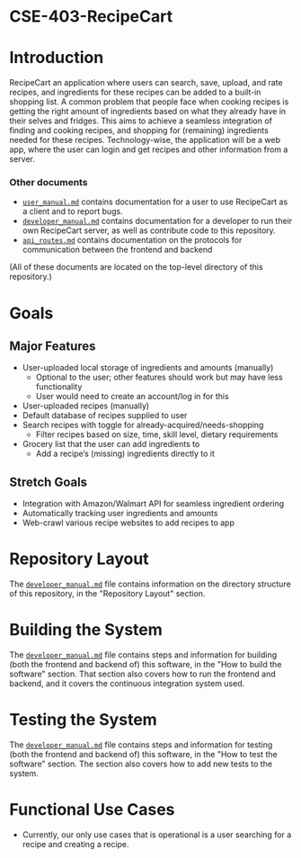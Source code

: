 # CSE-403-RecipeCart

# Introduction
RecipeCart an application where users can search, save, upload, and rate recipes, and ingredients for these recipes can be added to a built-in shopping list. A common problem that people face when cooking recipes is getting the right amount of ingredients based on what they already have in their selves and fridges. This aims to achieve a seamless integration of finding and cooking recipes, and shopping for (remaining) ingredients needed for these recipes. Technology-wise, the application will be a web app, where the user can login and get recipes and other information from a server.

### Other documents
- [`user_manual.md`](https://github.com/jteng2/CSE-403-RecipeCart/blob/main/user_manual.md) contains documentation for a user to use RecipeCart as a client and to report bugs.
- [`developer_manual.md`](https://github.com/jteng2/CSE-403-RecipeCart/blob/main/developer_manual.md) contains documentation for a developer to run their own RecipeCart server, as well as contribute code to this repository.
- [`api_routes.md`](https://github.com/jteng2/CSE-403-RecipeCart/blob/main/api_routes.md) contains documentation on the protocols for communication between the frontend and backend

(All of these documents are located on the top-level directory of this repository.)
# Goals
## Major Features
- User-uploaded local storage of ingredients and amounts (manually)
  - Optional to the user; other features should work but may have less functionality
  - User would need to create an account/log in for this
- User-uploaded recipes (manually)
- Default database of recipes supplied to user
- Search recipes with toggle for already-acquired/needs-shopping
  - Filter recipes based on size, time, skill level, dietary requirements
- Grocery list that the user can add ingredients to
  - Add a recipe’s (missing) ingredients directly to it

## Stretch Goals
- Integration with Amazon/Walmart API for seamless ingredient ordering
- Automatically tracking user ingredients and amounts
- Web-crawl various recipe websites to add recipes to app

# Repository Layout
The [`developer_manual.md`](https://github.com/jteng2/CSE-403-RecipeCart/blob/main/developer_manual.md) file contains information on the directory structure of this repository, in the "Repository Layout" section.

# Building the System
The [`developer_manual.md`](https://github.com/jteng2/CSE-403-RecipeCart/blob/main/developer_manual.md) file contains steps and information for building (both the frontend and backend of) this software, in the "How to build the software" section. That section also covers how to run the frontend and backend, and it covers the continuous integration system used.

# Testing the System
The [`developer_manual.md`](https://github.com/jteng2/CSE-403-RecipeCart/blob/main/developer_manual.md) file contains steps and information for testing (both the frontend and backend of) this software, in the "How to test the software" section. The section also covers how to add new tests to the system.

# Functional Use Cases
- Currently, our only use cases that is operational is a user searching for a recipe and creating a recipe.
